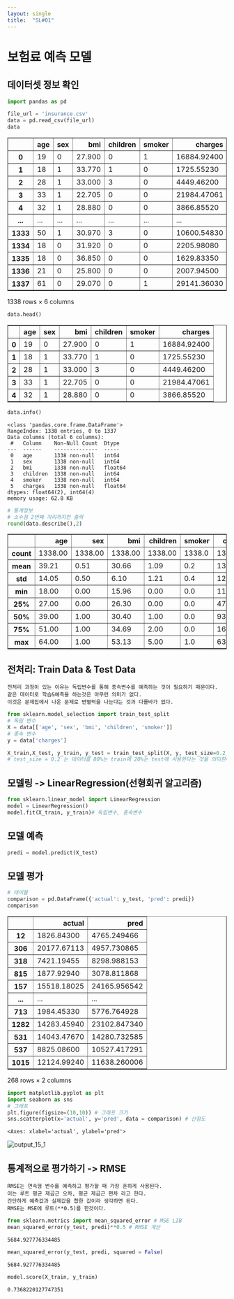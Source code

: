 ```yaml
---
layout: single
title:  "SL#01"
---
```


# 보험료 예측 모델

## 데이터셋 정보 확인


```python
import pandas as pd

file_url = 'insurance.csv'
data = pd.read_csv(file_url)
data
```




<div>
<style scoped>
    .dataframe tbody tr th:only-of-type {
        vertical-align: middle;
    }

    .dataframe tbody tr th {
        vertical-align: top;
    }

    .dataframe thead th {
        text-align: right;
    }
</style>
<table border="1" class="dataframe">
  <thead>
    <tr style="text-align: right;">
      <th></th>
      <th>age</th>
      <th>sex</th>
      <th>bmi</th>
      <th>children</th>
      <th>smoker</th>
      <th>charges</th>
    </tr>
  </thead>
  <tbody>
    <tr>
      <th>0</th>
      <td>19</td>
      <td>0</td>
      <td>27.900</td>
      <td>0</td>
      <td>1</td>
      <td>16884.92400</td>
    </tr>
    <tr>
      <th>1</th>
      <td>18</td>
      <td>1</td>
      <td>33.770</td>
      <td>1</td>
      <td>0</td>
      <td>1725.55230</td>
    </tr>
    <tr>
      <th>2</th>
      <td>28</td>
      <td>1</td>
      <td>33.000</td>
      <td>3</td>
      <td>0</td>
      <td>4449.46200</td>
    </tr>
    <tr>
      <th>3</th>
      <td>33</td>
      <td>1</td>
      <td>22.705</td>
      <td>0</td>
      <td>0</td>
      <td>21984.47061</td>
    </tr>
    <tr>
      <th>4</th>
      <td>32</td>
      <td>1</td>
      <td>28.880</td>
      <td>0</td>
      <td>0</td>
      <td>3866.85520</td>
    </tr>
    <tr>
      <th>...</th>
      <td>...</td>
      <td>...</td>
      <td>...</td>
      <td>...</td>
      <td>...</td>
      <td>...</td>
    </tr>
    <tr>
      <th>1333</th>
      <td>50</td>
      <td>1</td>
      <td>30.970</td>
      <td>3</td>
      <td>0</td>
      <td>10600.54830</td>
    </tr>
    <tr>
      <th>1334</th>
      <td>18</td>
      <td>0</td>
      <td>31.920</td>
      <td>0</td>
      <td>0</td>
      <td>2205.98080</td>
    </tr>
    <tr>
      <th>1335</th>
      <td>18</td>
      <td>0</td>
      <td>36.850</td>
      <td>0</td>
      <td>0</td>
      <td>1629.83350</td>
    </tr>
    <tr>
      <th>1336</th>
      <td>21</td>
      <td>0</td>
      <td>25.800</td>
      <td>0</td>
      <td>0</td>
      <td>2007.94500</td>
    </tr>
    <tr>
      <th>1337</th>
      <td>61</td>
      <td>0</td>
      <td>29.070</td>
      <td>0</td>
      <td>1</td>
      <td>29141.36030</td>
    </tr>
  </tbody>
</table>
<p>1338 rows × 6 columns</p>
</div>




```python
data.head()
```




<div>
<style scoped>
    .dataframe tbody tr th:only-of-type {
        vertical-align: middle;
    }

    .dataframe tbody tr th {
        vertical-align: top;
    }

    .dataframe thead th {
        text-align: right;
    }
</style>
<table border="1" class="dataframe">
  <thead>
    <tr style="text-align: right;">
      <th></th>
      <th>age</th>
      <th>sex</th>
      <th>bmi</th>
      <th>children</th>
      <th>smoker</th>
      <th>charges</th>
    </tr>
  </thead>
  <tbody>
    <tr>
      <th>0</th>
      <td>19</td>
      <td>0</td>
      <td>27.900</td>
      <td>0</td>
      <td>1</td>
      <td>16884.92400</td>
    </tr>
    <tr>
      <th>1</th>
      <td>18</td>
      <td>1</td>
      <td>33.770</td>
      <td>1</td>
      <td>0</td>
      <td>1725.55230</td>
    </tr>
    <tr>
      <th>2</th>
      <td>28</td>
      <td>1</td>
      <td>33.000</td>
      <td>3</td>
      <td>0</td>
      <td>4449.46200</td>
    </tr>
    <tr>
      <th>3</th>
      <td>33</td>
      <td>1</td>
      <td>22.705</td>
      <td>0</td>
      <td>0</td>
      <td>21984.47061</td>
    </tr>
    <tr>
      <th>4</th>
      <td>32</td>
      <td>1</td>
      <td>28.880</td>
      <td>0</td>
      <td>0</td>
      <td>3866.85520</td>
    </tr>
  </tbody>
</table>
</div>




```python
data.info()
```

    <class 'pandas.core.frame.DataFrame'>
    RangeIndex: 1338 entries, 0 to 1337
    Data columns (total 6 columns):
     #   Column    Non-Null Count  Dtype  
    ---  ------    --------------  -----  
     0   age       1338 non-null   int64  
     1   sex       1338 non-null   int64  
     2   bmi       1338 non-null   float64
     3   children  1338 non-null   int64  
     4   smoker    1338 non-null   int64  
     5   charges   1338 non-null   float64
    dtypes: float64(2), int64(4)
    memory usage: 62.8 KB
    


```python
# 통계정보
# 소수점 2번째 자리까지만 출력
round(data.describe(),2)
```




<div>
<style scoped>
    .dataframe tbody tr th:only-of-type {
        vertical-align: middle;
    }

    .dataframe tbody tr th {
        vertical-align: top;
    }

    .dataframe thead th {
        text-align: right;
    }
</style>
<table border="1" class="dataframe">
  <thead>
    <tr style="text-align: right;">
      <th></th>
      <th>age</th>
      <th>sex</th>
      <th>bmi</th>
      <th>children</th>
      <th>smoker</th>
      <th>charges</th>
    </tr>
  </thead>
  <tbody>
    <tr>
      <th>count</th>
      <td>1338.00</td>
      <td>1338.00</td>
      <td>1338.00</td>
      <td>1338.00</td>
      <td>1338.0</td>
      <td>1338.00</td>
    </tr>
    <tr>
      <th>mean</th>
      <td>39.21</td>
      <td>0.51</td>
      <td>30.66</td>
      <td>1.09</td>
      <td>0.2</td>
      <td>13270.42</td>
    </tr>
    <tr>
      <th>std</th>
      <td>14.05</td>
      <td>0.50</td>
      <td>6.10</td>
      <td>1.21</td>
      <td>0.4</td>
      <td>12110.01</td>
    </tr>
    <tr>
      <th>min</th>
      <td>18.00</td>
      <td>0.00</td>
      <td>15.96</td>
      <td>0.00</td>
      <td>0.0</td>
      <td>1121.87</td>
    </tr>
    <tr>
      <th>25%</th>
      <td>27.00</td>
      <td>0.00</td>
      <td>26.30</td>
      <td>0.00</td>
      <td>0.0</td>
      <td>4740.29</td>
    </tr>
    <tr>
      <th>50%</th>
      <td>39.00</td>
      <td>1.00</td>
      <td>30.40</td>
      <td>1.00</td>
      <td>0.0</td>
      <td>9382.03</td>
    </tr>
    <tr>
      <th>75%</th>
      <td>51.00</td>
      <td>1.00</td>
      <td>34.69</td>
      <td>2.00</td>
      <td>0.0</td>
      <td>16639.91</td>
    </tr>
    <tr>
      <th>max</th>
      <td>64.00</td>
      <td>1.00</td>
      <td>53.13</td>
      <td>5.00</td>
      <td>1.0</td>
      <td>63770.43</td>
    </tr>
  </tbody>
</table>
</div>



## 전처리: Train Data & Test Data

    전처리 과정이 있는 이유는 독립변수를 통해 종속변수를 예측하는 것이 필요하기 때문이다.
    같은 데이터로 학습&예측을 하는것은 아무런 의미가 없다.
    이것은 문제집에서 나온 문제로 변별력을 나눈다는 것과 다를바가 없다.


```python
from sklearn.model_selection import train_test_split
# 독립 변수
X = data[['age', 'sex', 'bmi', 'children', 'smoker']]
# 종속 변수
y = data['charges']

X_train,X_test, y_train, y_test = train_test_split(X, y, test_size=0.2, random_state=100)
# test_size = 0.2 는 데이터를 80%는 train에 20%는 test에 사용한다는 것을 의미한다.
```

## 모델링 -> LinearRegression(선형회귀 알고리즘)


```python
from sklearn.linear_model import LinearRegression
model = LinearRegression()
model.fit(X_train, y_train)# 독립변수, 종속변수
```




## 모델 예측


```python
predi = model.predict(X_test)
```

## 모델 평가


```python
# 테이블
comparison = pd.DataFrame({'actual': y_test, 'pred': predi})
comparison
```




<div>
<style scoped>
    .dataframe tbody tr th:only-of-type {
        vertical-align: middle;
    }

    .dataframe tbody tr th {
        vertical-align: top;
    }

    .dataframe thead th {
        text-align: right;
    }
</style>
<table border="1" class="dataframe">
  <thead>
    <tr style="text-align: right;">
      <th></th>
      <th>actual</th>
      <th>pred</th>
    </tr>
  </thead>
  <tbody>
    <tr>
      <th>12</th>
      <td>1826.84300</td>
      <td>4765.249466</td>
    </tr>
    <tr>
      <th>306</th>
      <td>20177.67113</td>
      <td>4957.730865</td>
    </tr>
    <tr>
      <th>318</th>
      <td>7421.19455</td>
      <td>8298.988153</td>
    </tr>
    <tr>
      <th>815</th>
      <td>1877.92940</td>
      <td>3078.811868</td>
    </tr>
    <tr>
      <th>157</th>
      <td>15518.18025</td>
      <td>24165.956542</td>
    </tr>
    <tr>
      <th>...</th>
      <td>...</td>
      <td>...</td>
    </tr>
    <tr>
      <th>713</th>
      <td>1984.45330</td>
      <td>5776.764928</td>
    </tr>
    <tr>
      <th>1282</th>
      <td>14283.45940</td>
      <td>23102.847340</td>
    </tr>
    <tr>
      <th>531</th>
      <td>14043.47670</td>
      <td>14280.732585</td>
    </tr>
    <tr>
      <th>537</th>
      <td>8825.08600</td>
      <td>10527.417291</td>
    </tr>
    <tr>
      <th>1015</th>
      <td>12124.99240</td>
      <td>11638.260006</td>
    </tr>
  </tbody>
</table>
<p>268 rows × 2 columns</p>
</div>




```python
import matplotlib.pyplot as plt
import seaborn as sns
# 그래프
plt.figure(figsize=(10,10)) # 그래프 크기
sns.scatterplot(x='actual', y='pred', data = comparison) # 산점도
```




    <Axes: xlabel='actual', ylabel='pred'>




    
![output_15_1](https://github.com/kdk0411/kdk0411.github.io/assets/99461483/453be12f-93e5-4dd9-913a-5a8fba78ca35)




## 통계적으로 평가하기 -> RMSE

    RMSE는 연속형 변수를 예측하고 평가할 때 가장 흔하게 사용된다.
    이는 루트 평균 제곱근 오차, 평균 제곱근 편차 라고 한다.
    간단하게 예측값과 실제값을 합한 값이라 생각하면 된다.
    RMSE는 MSE에 루트(**0.5)를 한것이다.


```python
from sklearn.metrics import mean_squared_error # MSE LIB
mean_squared_error(y_test, predi)**0.5 # RMSE 계산
```




    5684.927776334485




```python
mean_squared_error(y_test, predi, squared = False)
```




    5684.927776334485




```python
model.score(X_train, y_train)
```




    0.7368220127747351


